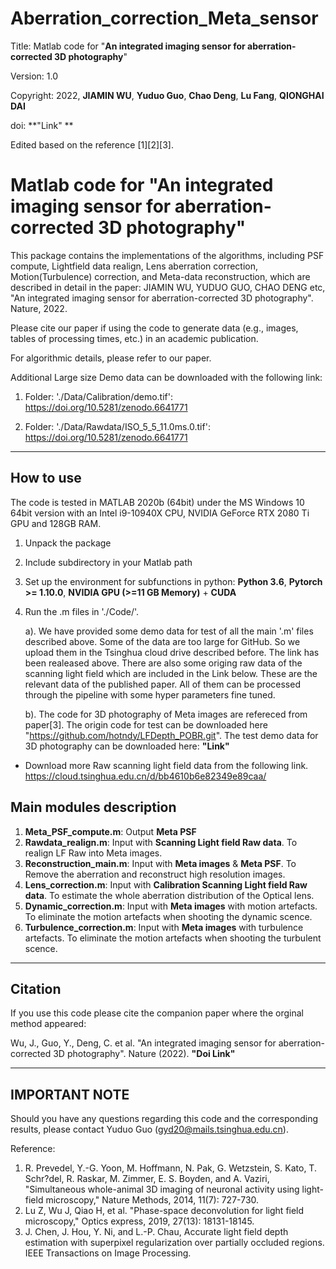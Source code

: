 # Aberration_correction_Meta_sensor
Title:      Matlab code for "**An integrated imaging sensor for aberration-corrected 3D photography**"

Version:    1.0 

Copyright:  2022, **JIAMIN WU**, **Yuduo Guo**, **Chao Deng**,  **Lu Fang**, **QIONGHAI DAI**

doi:        **"Link" **

Edited based on the reference [1][2][3].

Matlab code for "An integrated imaging sensor for aberration-corrected 3D photography"
==========================================================

This package contains the implementations of the algorithms, including PSF compute, Lightfield data realign, Lens aberration correction, Motion(Turbulence) correction, and Meta-data reconstruction, which are described in detail in the paper: 
JIAMIN WU, YUDUO GUO, CHAO DENG etc, "An integrated imaging sensor for aberration-corrected 3D photography". Nature, 2022.

Please cite our paper if using the code to generate data (e.g., images, tables of processing times, etc.) in an academic publication.

For algorithmic details, please refer to our paper.

Additional Large size Demo data can be downloaded with the following link:
1. Folder: './Data/Calibration/demo.tif':
https://doi.org/10.5281/zenodo.6641771
   
2. Folder: './Data/Rawdata/ISO_5_5_11.0ms.0.tif':
https://doi.org/10.5281/zenodo.6641771
----------------
How to use
----------------
The code is tested in MATLAB 2020b (64bit) under the MS Windows 10 64bit version with an Intel i9-10940X CPU, NVIDIA GeForce RTX 2080 Ti GPU and 128GB RAM.

1. Unpack the package
2. Include subdirectory in your Matlab path
3. Set up the environment for subfunctions in python: **Python 3.6**, **Pytorch >= 1.10.0**, **NVIDIA GPU (>=11 GB Memory)** + **CUDA**
4. Run the .m files in './Code/'.
    
 
   a). We have provided some demo data for test of all the main '.m' files described above. Some of the data are too large for GitHub. So we upload them in the Tsinghua cloud drive described before. The link has been realeased above. There are also some origing raw data of the scanning light field which are included in the Link below. These are the relevant data of the published paper. All of them can be processed through the pipeline with some hyper parameters fine tuned.
  
   b). The code for 3D photography of Meta images are refereced from paper[3]. The origin code for test can be downloaded here "https://github.com/hotndy/LFDepth_POBR.git". The test demo data for 3D photography can be downloaded here: **"Link"**

* Download more Raw scanning light field data from the following link.
https://cloud.tsinghua.edu.cn/d/bb4610b6e82349e89caa/

Main modules description
----------------
1. **Meta_PSF_compute.m**: Output **Meta PSF**
2. **Rawdata_realign.m**: Input with **Scanning Light field Raw data**. To realign LF Raw into Meta images.
3. **Reconstruction_main.m**: Input with **Meta images** & **Meta PSF**. To Remove the aberration and reconstruct high resolution images.
3. **Lens_correction.m**: Input with **Calibration Scanning Light field Raw data**. To estimate the whole aberration distribution of the Optical lens.
4. **Dynamic_correction.m**: Input with **Meta images** with motion artefacts. To eliminate the motion artefacts when shooting the dynamic scence.
5. **Turbulence_correction.m**: Input with **Meta images** with turbulence artefacts. To eliminate the motion artefacts when shooting the turbulent scence.

----------------
Citation 
---------------- 
If you use this code please cite the companion paper where the orginal method appeared:

Wu, J., Guo, Y., Deng, C. et al. "An integrated imaging sensor for aberration-corrected 3D photography". Nature (2022). **"Doi Link"**


----------------
IMPORTANT NOTE 
---------------- 
Should you have any questions regarding this code and the corresponding results, please contact Yuduo Guo (gyd20@mails.tsinghua.edu.cn).

Reference:
1.  R. Prevedel, Y.-G. Yoon, M. Hoffmann, N. Pak, G. Wetzstein, S. Kato, T. Schr?del, R. Raskar, M. Zimmer, E. S. Boyden, and A. Vaziri, 
     "Simultaneous whole-animal 3D imaging of neuronal activity using light-field microscopy," Nature Methods, 2014, 11(7): 727-730.
2.  Lu Z, Wu J, Qiao H, et al. "Phase-space deconvolution for light field microscopy," Optics express, 2019, 27(13): 18131-18145.
3.  J. Chen, J. Hou, Y. Ni, and  L.-P. Chau, Accurate light field depth estimation with superpixel regularization over partially occluded regions. IEEE Transactions on Image Processing.

